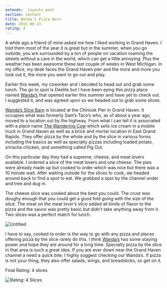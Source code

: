 ```yaml
---
extends: _layouts.post
section: content
title: Wanda’s Pizza Barn
date: 2015-08-23
rating: 4
---
```


A while ago a friend of mine asked me how I liked working in Grand Haven. I told them most of the year it is great but in the summer, when you go outside, you are surrounded by a ton of people on vacation roaming the streets without a care in the world, which can get a little annoying. Plus the weather has been awesome these last couple of weeks in West Michigan. In my office, my desk faces the Grand Haven pier and the more and more you look out it, the more you want to go out and play.

Earlier this week, my coworker and I decided to head out and grab some lunch. The go to spot is Deelite but I have been eying this pizza place named [Wanda’s](#%E2%80%9Dhttp://www.thewanderingcow.com/pizza/%E2%80%9D) that opened earlier this summer and have yet to check out. I suggested it, and was agreed upon so we headed out to grab some slices.

[Wanda’s Slice Barn](#%E2%80%9Dhttp://www.thewanderingcow.com/pizza/%E2%80%9D) is located at the Chinook Pier in Grand Haven. It occupies what was formerly Sam’s Taco’s who, as of about a year ago, moved to a location out by the highway. From what I can tell it is associated with a place name [The Wandering Cow](#%E2%80%9Dhttp://www.thewanderingcow.com/%E2%80%9D) which sells ice cream in a mobile truck in Grand Haven as well as a brick and mortar location in East Grand Rapids. They offer pizza by the whole and by the slice in various forms including the basics as well as specialty pizzas including loaded potato, sriracha chicken, and something called Pig Out.

On this particular day they had a supreme, cheese, and meat lovers available. I ordered a slice of the meat lovers and one cheese. The pies were already made up but cooked to order which was nice but there was a 10 minute wait. After waiting outside for the slices to cook, we headed around back to find a spot to eat. We grabbed a spot by the channel under and tree and dug in.

The cheese slice was cooked about the best you could. The crust was doughy enough that you could get a good fold going with the size of the slice. The meat on the meat lover’s slice added all kinds of flavor to the pizza and the sauce was pretty basic but didn’t take anything away from it. Two slices was a perfect match for lunch.

![Untitled](https://c1.staticflickr.com/6/5442/30898445732_8b5db8a888.jpg)

I have to say, cooked to order is the way to go with any pizza and places offering pizza by the slice rarely do this. I think [Wanda’s](#%E2%80%9Dhttp://www.thewanderingcow.com/pizza/%E2%80%9D) has some staying power and hope they are around for a long time. Specialty pizza by the slice in that area is such a great idea. If you are ever down near the Grand Haven channel a need a quick bite, I highly suggest checking our Wanda’s. If pizza is not your thing, they also offer salads, wings, and breadsticks, so get on it.

Final Rating: 4 slices

![Rating: 4 Slices](/assets/img/pizza4_sm.jpg)